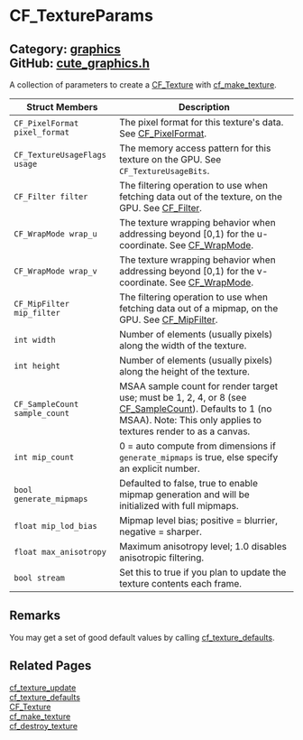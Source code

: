 [//]: # (This file is automatically generated by Cute Framework's docs parser.)
[//]: # (Do not edit this file by hand!)
[//]: # (See: https://github.com/RandyGaul/cute_framework/blob/master/samples/docs_parser.cpp)
[](../header.md ':include')

# CF_TextureParams

Category: [graphics](/api_reference?id=graphics)  
GitHub: [cute_graphics.h](https://github.com/RandyGaul/cute_framework/blob/master/include/cute_graphics.h)  
---

A collection of parameters to create a [CF_Texture](/graphics/cf_texture.md) with [cf_make_texture](/graphics/cf_make_texture.md).

Struct Members | Description
--- | ---
`CF_PixelFormat pixel_format` | The pixel format for this texture's data. See [CF_PixelFormat](/graphics/cf_pixelformat.md).
`CF_TextureUsageFlags usage` | The memory access pattern for this texture on the GPU. See `CF_TextureUsageBits`.
`CF_Filter filter` | The filtering operation to use when fetching data out of the texture, on the GPU. See [CF_Filter](/graphics/cf_filter.md).
`CF_WrapMode wrap_u` | The texture wrapping behavior when addressing beyond [0,1) for the u-coordinate. See [CF_WrapMode](/graphics/cf_wrapmode.md).
`CF_WrapMode wrap_v` | The texture wrapping behavior when addressing beyond [0,1) for the v-coordinate. See [CF_WrapMode](/graphics/cf_wrapmode.md).
`CF_MipFilter mip_filter` | The filtering operation to use when fetching data out of a mipmap, on the GPU. See [CF_MipFilter](/graphics/cf_mipfilter.md).
`int width` | Number of elements (usually pixels) along the width of the texture.
`int height` | Number of elements (usually pixels) along the height of the texture.
`CF_SampleCount sample_count` | MSAA sample count for render target use; must be 1, 2, 4, or 8 (see [CF_SampleCount](/graphics/cf_samplecount.md)). Defaults to 1 (no MSAA). Note: This only applies to textures render to as a canvas.
`int mip_count` | 0 = auto compute from dimensions if `generate_mipmaps` is true, else specify an explicit number.
`bool generate_mipmaps` | Defaulted to false, true to enable mipmap generation and will be initialized with full mipmaps.
`float mip_lod_bias` | Mipmap level bias; positive = blurrier, negative = sharper.
`float max_anisotropy` | Maximum anisotropy level; 1.0 disables anisotropic filtering.
`bool stream` | Set this to true if you plan to update the texture contents each frame.

## Remarks

You may get a set of good default values by calling [cf_texture_defaults](/graphics/cf_texture_defaults.md).

## Related Pages

[cf_texture_update](/graphics/cf_texture_update.md)  
[cf_texture_defaults](/graphics/cf_texture_defaults.md)  
[CF_Texture](/graphics/cf_texture.md)  
[cf_make_texture](/graphics/cf_make_texture.md)  
[cf_destroy_texture](/graphics/cf_destroy_texture.md)  
